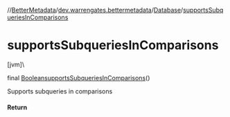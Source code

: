 //[BetterMetadata](../../../index.md)/[dev.warrengates.bettermetadata](../index.md)/[Database](index.md)/[supportsSubqueriesInComparisons](supports-subqueries-in-comparisons.md)

# supportsSubqueriesInComparisons

[jvm]\

final [Boolean](https://docs.oracle.com/javase/8/docs/api/java/lang/Boolean.html)[supportsSubqueriesInComparisons](supports-subqueries-in-comparisons.md)()

Supports subqueries in comparisons

#### Return
